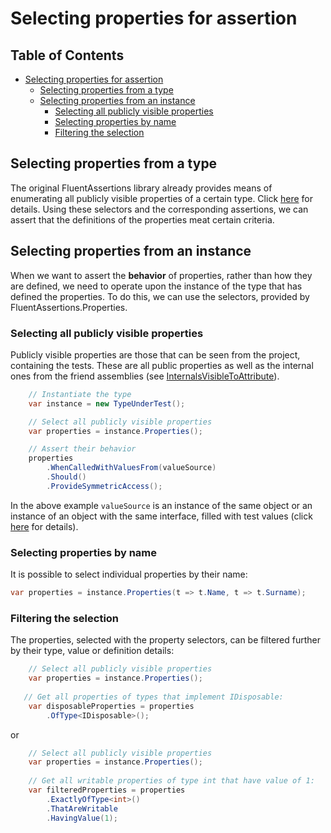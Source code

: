 # Selecting properties for assertion

## Table of Contents

- [Selecting properties for assertion](#selecting-properties-for-assertion)
  * [Selecting properties from a type](#selecting-properties-from-a-type)
  * [Selecting properties from an instance](#selecting-properties-from-an-instance)
    + [Selecting all publicly visible properties](#selecting-all-publicly-visible-properties)
    + [Selecting properties by name](#selecting-properties-by-name)
    + [Filtering the selection](#filtering-the-selection)

## Selecting properties from a type
The original FluentAssertions library already provides means of enumerating all publicly visible properties of a certain type. Click [here](https://fluentassertions.com/typesandmethods/) for details. Using these selectors and the corresponding assertions, we can assert that the definitions of the properties meat certain criteria.

## Selecting properties from an instance
When we want to assert the <b>behavior</b> of properties, rather than how they are defined, we need to operate upon the instance of the type that has defined the properties. To do this, we can use the selectors, provided by FluentAssertions.Properties.

### Selecting all publicly visible properties

Publicly visible properties are those that can be seen from the project, containing the tests. These are all public properties as well as the internal ones from the friend assemblies (see [InternalsVisibleToAttribute](https://docs.microsoft.com/en-us/dotnet/api/system.runtime.compilerservices.internalsvisibletoattribute?view=net-6.0)).

```csharp
    // Instantiate the type
    var instance = new TypeUnderTest();

    // Select all publicly visible properties
    var properties = instance.Properties();

    // Assert their behavior
    properties
        .WhenCalledWithValuesFrom(valueSource)
        .Should()
        .ProvideSymmetricAccess();
```

In the above example `valueSource` is an instance of the same object or an instance of an object with the same interface, filled with test values (click [here](./Assertions.md#Passing-a-value-source-object) for details).
### Selecting properties by name

It is possible to select individual properties by their name:
```csharp
var properties = instance.Properties(t => t.Name, t => t.Surname);
```
### Filtering the selection
The properties, selected with the property selectors, can be filtered further by their type, value or definition details:
```csharp
    // Select all publicly visible properties
    var properties = instance.Properties();
   
   // Get all properties of types that implement IDisposable:
    var disposableProperties = properties
        .OfType<IDisposable>();
```

or

```csharp
    // Select all publicly visible properties
    var properties = instance.Properties();
   
    // Get all writable properties of type int that have value of 1:
    var filteredProperties = properties
        .ExactlyOfType<int>()
        .ThatAreWritable
        .HavingValue(1);
```
